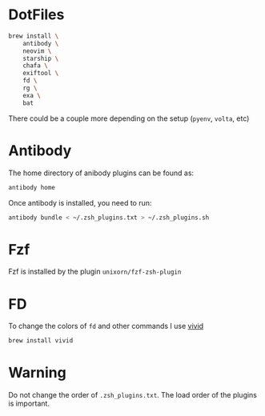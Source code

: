 # DotFiles

```sh
brew install \
    antibody \
    neovim \
    starship \
    chafa \
    exiftool \
    fd \
    rg \
    exa \
    bat
```

There could be a couple more depending on the setup (`pyenv`, `volta`, etc)

# Antibody

The home directory of anibody plugins can be found as:

```sh
antibody home
```

Once antibody is installed, you need to run:

```sh
antibody bundle < ~/.zsh_plugins.txt > ~/.zsh_plugins.sh
```

# Fzf

Fzf is installed by the plugin `unixorn/fzf-zsh-plugin`

# FD

To change the colors of `fd` and other commands I use [vivid](https://github.com/sharkdp/vivid)

```sh
brew install vivid
```

# Warning

Do not change the order of `.zsh_plugins.txt`. The load order of the plugins is
important.

